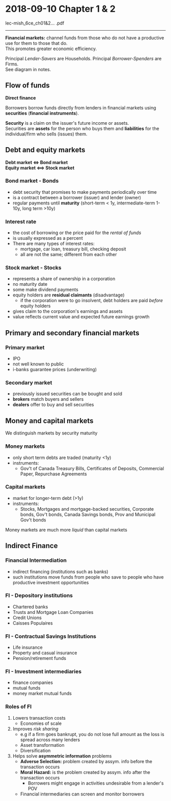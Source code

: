 # 2018-09-10 Chapter 1 & 2

lec-mish_6ce_ch01&2... .pdf

<hr>

__Financial markets:__ channel funds from those who do not have a productive use for them to those that do.  
This promotes greater economic efficiency.

Principal _Lender-Savers_ are Households. Principal _Borrower-Spenders_ are Firms.  
See diagram in notes.

## Flow of funds

__Direct finance__  

Borrowers borrow funds directly from lenders in financial markets using __securities__ (__financial instruments__).  

__Security__ is a claim on the issuer's future income or assets.  
Securities are __assets__ for the person who buys them and __liabilities__ for the individual/firm who sells (issues) them.

## Debt and equity markets

__Debt market <=> Bond market__  
__Equity market <==> Stock market__  

### Bond market - Bonds

* debt security that promises to make payments periodically over time
* is a contract between a borrower (issuer) and lender (owner)
* regular payments until __maturity__ (short-term < 1y, intermediate-term 1-10y, long term >10y)

### Interest rate

* the cost of borrowing or the price paid for the _rental of funds_
* is usually expressed as a percent
* There are many types of interest rates:
	* mortgage, car loan, treasury bill, checking deposit
	* all are not the same; different from each other

### Stock market - Stocks

* represents a share of ownership in a corporation
* no maturity date
* some make dividend payments
* equity holders are __residual claimants__ (disadvantage)
	* if the corporation were to go insolvent, debt holders are paid _before_ equity holders
* gives claim to the corporation's earnings and assets
* value reflects current value and expected future earnings growth

## Primary and secondary financial markets

### Primary market
* IPO
* not well known to public
* i-banks guarantee prices (underwriting)

### Secondary market
* previously issued securities can be bought and sold
* __brokers__ match buyers and sellers
* __dealers__ offer to buy and sell securities

## Money and capital markets

We distinguish markets by security maturity

### Money markets
* only short term debts are traded (maturity <1y)
* instruments:
	* Gov't of Canada Treasury Bills, Certificates of Deposits, Commercial Paper, Repurchase Agreements

### Capital markets
* market for longer-term debt (>1y)
* instruments:
	* Stocks, Mortgages and mortgage-backed securities, Corporate bonds, Gov't bonds, Canada Savings bonds, Prov and Municipal Gov't bonds

Money markets are much more _liquid_ than capital markets

## Indirect Finance

### Financial Intermediation
* indirect financing (institutions such as banks)
* such institutions move funds from people who save to people who have productive investment opportunities

### FI - Depository institutions
* Chartered banks
* Trusts and Mortgage Loan Companies
* Credit Unions
* Caisses Populaires

### FI - Contractual Savings Institutions
* Life insurance
* Property and casual insurance
* Pension/retirement funds

### FI - Investment intermediaries
* finance companies
* mutual funds
* money market mutual funds

### Roles of FI
1. Lowers transaction costs
	- Economies of scale
2. Improves _risk sharing_
	- e.g if a firm goes bankrupt, you do not lose full amount as the loss is spread across many lenders
	- Asset transformation
	- Diversification
3. Helps solve __asymmetric information__ problems
	- __Adverse Selection:__ problem created by assym. info before the transaction occurs
	- __Moral Hazard:__ is the problem created by assym. info after the transaction occurs
		- Borrowers might engage in activities undesirable from a lender's POV
	- Financial intermediaries can screen and monitor borrowers

